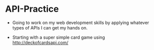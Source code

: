 # API-Practice

* Going to work on my web development skills by applying whatever types of APIs I can get my hands on.

* Starting with a super simple card game using http://deckofcardsapi.com/


